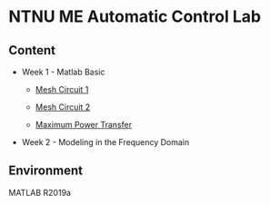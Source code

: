 # NTNU ME Automatic Control Lab
## Content
* Week 1 - Matlab Basic

  * [Mesh Circuit 1](Week%201/Mesh%20Circuit%201/README.md)
  
  * [Mesh Circuit 2](Week%201/Mesh%20Circuit%202/README.md)
  
  * [Maximum Power Transfer](Week%201/Maximum%20Power%20Transfer/README.md)

* Week 2 -  Modeling in the Frequency Domain

## Environment
MATLAB R2019a

